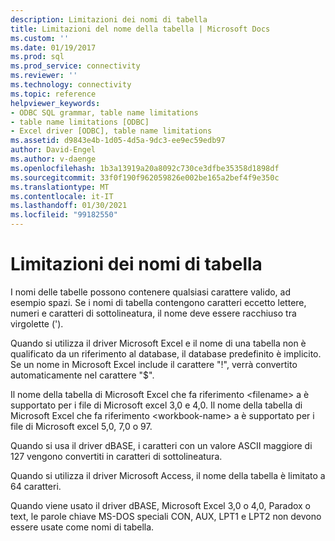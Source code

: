 ```yaml
---
description: Limitazioni dei nomi di tabella
title: Limitazioni del nome della tabella | Microsoft Docs
ms.custom: ''
ms.date: 01/19/2017
ms.prod: sql
ms.prod_service: connectivity
ms.reviewer: ''
ms.technology: connectivity
ms.topic: reference
helpviewer_keywords:
- ODBC SQL grammar, table name limitations
- table name limitations [ODBC]
- Excel driver [ODBC], table name limitations
ms.assetid: d9843e4b-1d05-4d5a-9dc3-ee9ec59edb97
author: David-Engel
ms.author: v-daenge
ms.openlocfilehash: 1b3a13919a20a8092c730ce3dfbe35358d1898df
ms.sourcegitcommit: 33f0f190f962059826e002be165a2bef4f9e350c
ms.translationtype: MT
ms.contentlocale: it-IT
ms.lasthandoff: 01/30/2021
ms.locfileid: "99182550"
---
```

# <a name="table-name-limitations"></a>Limitazioni dei nomi di tabella
I nomi delle tabelle possono contenere qualsiasi carattere valido, ad esempio spazi. Se i nomi di tabella contengono caratteri eccetto lettere, numeri e caratteri di sottolineatura, il nome deve essere racchiuso tra virgolette (').  
  
 Quando si utilizza il driver Microsoft Excel e il nome di una tabella non è qualificato da un riferimento al database, il database predefinito è implicito. Se un nome in Microsoft Excel include il carattere "!", verrà convertito automaticamente nel carattere "$".  
  
 Il nome della tabella di Microsoft Excel che fa riferimento \<filename> a è supportato per i file di Microsoft excel 3,0 e 4,0. Il nome della tabella di Microsoft Excel che fa riferimento \<workbook-name> a è supportato per i file di Microsoft excel 5,0, 7,0 o 97.  
  
 Quando si usa il driver dBASE, i caratteri con un valore ASCII maggiore di 127 vengono convertiti in caratteri di sottolineatura.  
  
 Quando si utilizza il driver Microsoft Access, il nome della tabella è limitato a 64 caratteri.  
  
 Quando viene usato il driver dBASE, Microsoft Excel 3,0 o 4,0, Paradox o text, le parole chiave MS-DOS speciali CON, AUX, LPT1 e LPT2 non devono essere usate come nomi di tabella.
